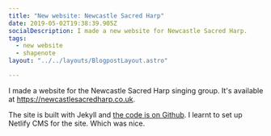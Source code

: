 ```yaml
---
title: "New website: Newcastle Sacred Harp"
date: 2019-05-02T19:38:39.905Z
socialDescription: I made a new website for Newcastle Sacred Harp.
tags:
  - new website
  - shapenote
layout: "../../layouts/BlogpostLayout.astro"

---
```


I made a website for the Newcastle Sacred Harp singing group. It's available at <https://newcastlesacredharp.co.uk>.

The site is built with Jekyll and [the code is on Github](https://github.com/newcastle-shapenote/newcastle-shapenote-website). I learnt to set up Netlify CMS for the site. Which was nice.
